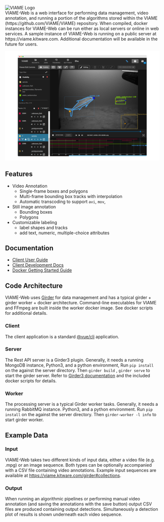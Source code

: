 <img src="http://www.viametoolkit.org/wp-content/uploads/2016/08/viami_logo.png" alt="VIAME Logo" width="200" height="78">
<br>
VIAME-Web is a web interface for performing data management, video annotation, and running a portion of the algorithms stored
within the VIAME (https://github.com/VIAME/VIAME) repository. When compiled, docker instances for VIAME-Web can be run either
as local servers or online in web services. A sample instance of VIAME-Web is running on a public server at https://viame.kitware.com.
Additional documentation will be available in the future for users.

![docs/images/Banner.png](docs/images/Banner.png)

## Features

* Video Annotation
  * Single-frame boxes and polygons
  * Multi-frame bounding box tracks with interpolation
  * Automatic transcoding to support `avi`, `mov`, 
* Still image annotation
  * Bounding boxes
  * Polygons
* Customizable labeling
  * label shapes and tracks
  * add text, numeric, multiple-choice attributes

## Documentation

* [Client User Guide](https://viame.github.io/VIAME-Web/)
* [Client Development Docs](client/README.md)
* [Docker Getting Started Guide](docker/README.md)

## Code Architecture

VIAME-Web uses [Girder](https://girder.readthedocs.io/en/stable/) for data management and has a typical girder + girder worker +
docker architecture. Command-line executables for VIAME and FFmpeg are built inside the worker docker image. See docker scripts
for additional details.

### Client

The client application is a standard [@vue/cli](https://cli.vuejs.org/) application.

### Server

The Rest API server is a Girder3 plugin. Generally, it needs a running MongoDB instance, Python3, and a python environment, 
Run `pip install` on the against the server directory. Then `girder build` , `girder serve` to start the girder server. Refer to
[Girder3 documentation](https://girder.readthedocs.io/en/stable/) and the included docker scripts for details.

### Worker

The processing server is a typical Girder worker tasks. Generally, it needs a running RabbitMQ instance. Python3, and a python environment.
Run `pip install` on the against the server directory. Then `girder-worker -l info` to start girder worker.

## Example Data

### Input

VIAME-Web takes two different kinds of input data, either a video file (e.g. .mpg) or an image sequence. Both types can
be optionally accompanied with a CSV file containing video annotations. Example input sequences are available at
https://viame.kitware.com/girder#collections.

### Output

When running an algorithmic pipelines or performing manual video annotation (and saving the annotations with the save
button) output CSV files are produced containing output detections. Simultaneously a detection plot of results
is shown underneath each video sequence.
